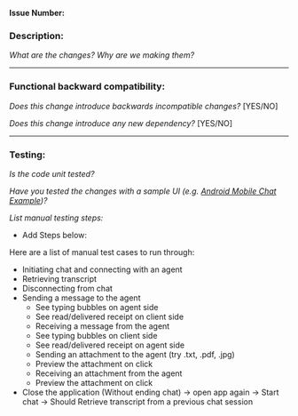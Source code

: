 **Issue Number:**

### Description:
*What are the changes? Why are we making them?*

---

### Functional backward compatibility:
*Does this change introduce backwards incompatible changes?* [YES/NO]

*Does this change introduce any new dependency?* [YES/NO]

---

### Testing:
*Is the code unit tested?*

*Have you tested the changes with a sample UI (e.g. [Android Mobile Chat Example](https://github.com/amazon-connect/amazon-connect-chat-ui-examples/tree/master/mobileChatExamples/androidChatExample))?*

*List manual testing steps:*
 - Add Steps below: 

Here are a list of manual test cases to run through:
* Initiating chat and connecting with an agent
* Retrieving transcript
* Disconnecting from chat
* Sending a message to the agent
    * See typing bubbles on agent side
    * See read/delivered receipt on client side
    * Receiving a message from the agent
    * See typing bubbles on client side
    * See read/delivered receipt on agent side
    * Sending an attachment to the agent (try .txt, .pdf, .jpg)
    * Preview the attachment on click
    * Receiving an attachment from the agent
    * Preview the attachment on click
* Close the application (Without ending chat) → open app again → Start chat → Should Retrieve transcript from a previous chat session

